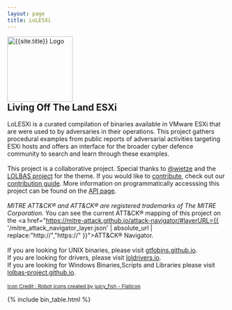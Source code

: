 ```yaml
---
layout: page
title: LoLESXi
---
```

<div class="header-box">
<a href="https://github.com/blueteam0ps/lolESXi/README.md"><img src="{{ '/assets/logo.png' | relative_url }}" height="150" alt="{{site.title}} Logo" style="margin-right: 20px;"></a>
<div>
<h2 style="margin-top: 0">Living Off The Land ESXi</h2>


LoLESXi is a curated compilation of binaries available in VMware ESXi that are were used to by adversaries in their operations. This project gathers procedural examples from public reports of adversarial activities targeting ESXi hosts and offers an interface for the broader cyber defence community to search and  learn through these examples.
<br><br> This project is a collaborative project. Special thanks to <a href="https://github.com/wietze">@wietze</a> and the <a href="https://lolbas-project.github.io/">LOLBAS project</a> for the theme. 
If you would like to <a href="{{ '/contributors' | relative_url}}">contribute</a>, check out our
<a href="/CONTRIBUTING.md">contribution guide</a>.
More information on programmatically accesssing this project can be found on the <a href="{{'/api' | relative_url }}">API page</a>.
<br>
<br>
<span style="font-style: italic;">MITRE ATT&amp;CK&reg; and ATT&amp;CK&reg; are registered trademarks of The MITRE Corporation.</span> You can see the current ATT&amp;CK&reg; mapping of this project on the <a href="https://mitre-attack.github.io/attack-navigator/#layerURL={{ '/mitre_attack_navigator_layer.json' | absolute_url | replace:"http://","https://" }}">ATT&amp;CK&reg; Navigator</a>.
<br>
<br>
If you are looking for UNIX binaries, please visit <a href="https://gtfobins.github.io/">gtfobins.github.io</a>.
<br>
If you are looking for drivers, please visit <a href="https://www.loldrivers.io/">loldrivers.io</a>.
<br>
If you are looking for Windows Binaries,Scripts and Libraries  please visit <a href="https://lolbas-project.github.io/">lolbas-project.github.io</a>.
<br>
<br>
<small><a href="https://www.flaticon.com/free-icons/robot" title="robot icons">Icon Credit : Robot icons created by juicy_fish - Flaticon</a></small>
</div>
</div>

[functions]: /functions/
{% include bin_table.html %}
